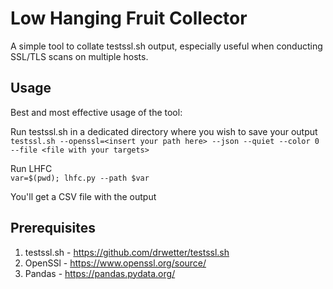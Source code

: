 # Low Hanging Fruit Collector

A simple tool to collate testssl.sh output, especially useful when conducting SSL/TLS scans on multiple hosts.

## Usage

Best and most effective usage of the tool:

Run testssl.sh in a dedicated directory where you wish to save your output  
`testssl.sh --openssl=<insert your path here> --json --quiet --color 0 --file <file with your targets>`

Run LHFC  
`var=$(pwd); lhfc.py --path $var`

You'll get a CSV file with the output

## Prerequisites

1. testssl.sh - https://github.com/drwetter/testssl.sh
2. OpenSSl - https://www.openssl.org/source/ 
3. Pandas - https://pandas.pydata.org/

